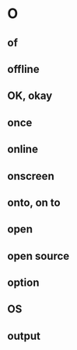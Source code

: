 # O

## of
## offline
## OK, okay
## once
## online
## onscreen
## onto, on to
##
## open
## open source
## option
## OS
## output
